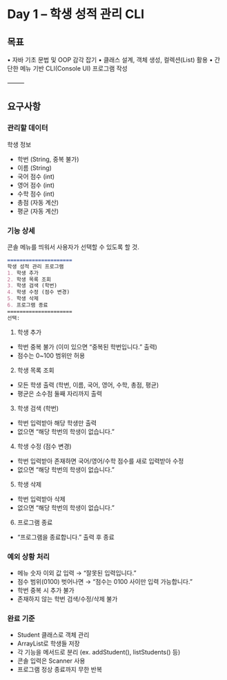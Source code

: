 # Day 1 – 학생 성적 관리 CLI

## 목표
•	자바 기초 문법 및 OOP 감각 잡기
•	클래스 설계, 객체 생성, 컬렉션(List) 활용
•	간단한 메뉴 기반 CLI(Console UI) 프로그램 작성

⸻

## 요구사항

### 관리할 데이터
학생 정보
- 학번 (String, 중복 불가)
- 이름 (String)
- 국어 점수 (int)
- 영어 점수 (int)
- 수학 점수 (int)
- 총점 (자동 계산)
- 평균 (자동 계산)


### 기능 상세

콘솔 메뉴를 띄워서 사용자가 선택할 수 있도록 할 것.
```markdown
=====================
학생 성적 관리 프로그램
1. 학생 추가
2. 학생 목록 조회
3. 학생 검색 (학번)
4. 학생 수정 (점수 변경)
5. 학생 삭제
6. 프로그램 종료
=====================
선택: 
```
1.	학생 추가
-	학번 중복 불가 (이미 있으면 “중복된 학번입니다.” 출력)
-	점수는 0~100 범위만 허용
2.	학생 목록 조회
-	모든 학생 출력 (학번, 이름, 국어, 영어, 수학, 총점, 평균)
-	평균은 소수점 둘째 자리까지 출력
3.	학생 검색 (학번)
-	학번 입력받아 해당 학생만 출력
-	없으면 “해당 학번의 학생이 없습니다.”
4.	학생 수정 (점수 변경)
-	학번 입력받아 존재하면 국어/영어/수학 점수를 새로 입력받아 수정
-	없으면 “해당 학번의 학생이 없습니다.”
5.	학생 삭제
- 학번 입력받아 삭제
- 없으면 “해당 학번의 학생이 없습니다.”
6.	프로그램 종료
-	“프로그램을 종료합니다.” 출력 후 종료



### 예외 상황 처리
- 메뉴 숫자 이외 값 입력 → “잘못된 입력입니다.”
- 점수 범위(0100) 벗어나면 → “점수는 0100 사이만 입력 가능합니다.”
- 학번 중복 시 추가 불가
- 존재하지 않는 학번 검색/수정/삭제 불가

### 완료 기준
- Student 클래스로 객체 관리
- ArrayList<Student>로 학생들 저장
- 각 기능을 메서드로 분리 (ex. addStudent(), listStudents() 등)
- 콘솔 입력은 Scanner 사용
- 프로그램 정상 종료까지 무한 반복
